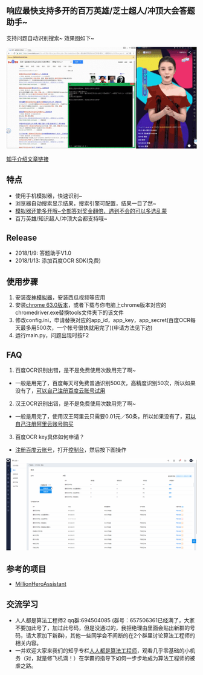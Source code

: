 ## 响应最快支持多开的百万英雄/芝士超人/冲顶大会答题助手~

支持问题自动识别搜索~ 效果图如下~

![](demo.gif)

[知乎介绍文章链接](https://zhuanlan.zhihu.com/p/28196603)

## 特点
* 使用手机模拟器，快速识别~
* 浏览器自动搜索显示结果，搜索引擎可配置，结果一目了然~
* [模拟器还能多开哦~全部答对奖金翻倍，遇到不会的可以多选乱蒙](https://www.yeshen.com/blog/duokai/)
* 百万英雄/知识超人/冲顶大会都支持哦~

## Release

* 2018/1/9: 答题助手V1.0
* 2018/1/13: 添加百度OCR SDK(免费)

## 使用步骤

1. 安装[夜神模拟器](https://www.yeshen.com/cn/download/fullPackage)，安装西瓜视频等应用
2. 安装[chrome 63.0版本](https://download.pchome.net/internet-browser-browser/download-141761.html)，或者下载与你电脑上chrome版本对应的chromedriver.exe替换tools文件夹下的该文件
3. 修改config.ini，申请替换对应的app_id，app_key，app_secret(百度OCR每天最多用500次，一个帐号很快就用完了)(申请方法见下边)
4. 运行main.py，问题出现时按F2

## FAQ

1. 百度OCR识别出错，是不是免费使用次数用完了啊~

* 一般是用完了，百度每天可免费普通识别500次，高精度识别50次，所以如果没有了，[可以自己注册百度云账号试用](http://ai.baidu.com/tech/ocr/general)

2. 汉王OCR识别出错，是不是免费使用次数用完了啊~

* 一般是用完了，使用汉王阿里云只需要0.01元／50条，所以如果没有了，[可以自己注册阿里云账号购买](https://market.aliyun.com/products/57124001/cmapi011466.html?spm=5176.730005.0.0.Rvba26#sku=yuncode546600000)

3. 百度OCR key具体如何申请？

* [注册百度云账号](http://ai.baidu.com/tech/ocr/general)，打开[控制台](https://console.bce.baidu.com/iam)，然后按下图操作

![](baidu.gif)


## 参考的项目

* [MillionHeroAssistant](https://github.com/smileboywtu/MillionHeroAssistant)

## 交流学习
* 人人都是算法工程师2 qq群:694504085  (群号：657506361已经满了，大家不要加此号了，加过此号码，但是没通过的，我拒绝理由里面会贴出新群的号码，请大家加下新群)，其他一些同学会不间断的在2个群里讨论算法工程师的相关内容。
* 一并欢迎大家来我们的知乎专栏[人人都是算法工程师](https://zhuanlan.zhihu.com/p/27515227)，观看几乎零基础的小机务（对，就是修飞机滴！）在学霸的指导下如何一步步地成为算法工程师的被虐之路。
